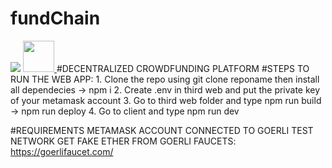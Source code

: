 # fundChain

<img src="https://capsule-render.vercel.app/api?text=HeyEveryone🕹️&animation=fadeIn&type=waving&color=gradient&height=100" />
<a href="https://www.instagram.com/thepiyushmalhotra/">
  <img height="50" src="https://user-images.githubusercontent.com/46517096/166974368-9798f39f-1f46-499c-b14e-81f0a3f83a06.png"/>
</a>
#DECENTRALIZED CROWDFUNDING PLATFORM
#STEPS TO RUN THE WEB APP:
1. Clone the repo using git clone reponame then install all dependecies -> npm i
2. Create .env in third web and put the private key of your metamask account
3. Go to third web folder and type npm run build -> npm run deploy
4. Go to client and type npm run dev

#REQUIREMENTS
METAMASK ACCOUNT CONNECTED TO GOERLI TEST NETWORK
GET FAKE ETHER FROM GOERLI FAUCETS: https://goerlifaucet.com/

